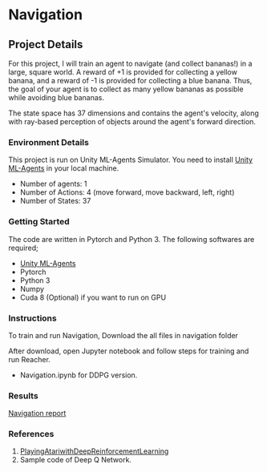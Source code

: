 # Navigation

## Project Details

For this project, I will train an agent to navigate (and collect bananas!) in a large, square world. A reward of +1 is provided for collecting a yellow banana, and a reward of -1 is provided for collecting a blue banana. Thus, the goal of your agent is to collect as many yellow bananas as possible while avoiding blue bananas.

The state space has 37 dimensions and contains the agent's velocity, along with ray-based perception of objects around the agent's forward direction.

### Environment Details

This project is run on Unity ML-Agents Simulator. You need to install [Unity ML-Agents](https://github.com/Unity-Technologies/ml-agents/blob/master/docs/Installation.md) in your local machine.

- Number of agents: 1
- Number of Actions: 4 (move forward, move backward, left, right)
- Number of States: 37

### Getting Started

The code are written in Pytorch and Python 3. The following softwares are required;
- [Unity ML-Agents](https://github.com/Unity-Technologies/ml-agents/blob/master/docs/Installation.md)
- Pytorch
- Python 3
- Numpy
- Cuda 8 (Optional) if you want to run on GPU

### Instructions

To train and run Navigation, Download the all files in navigation folder

After download, open Jupyter notebook and follow steps for training and run Reacher.
- Navigation.ipynb for DDPG version.

### Results

[Navigation report](Report.pdf)

### References
1. [PlayingAtariwithDeepReinforcementLearning](https://arxiv.org/pdf/1312.5602.pdf)
2. Sample code of Deep Q Network.


